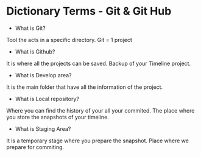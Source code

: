 # **Dictionary Terms - Git & Git Hub**

- What is Git?

Tool the acts in a specific directory. Git = 1 project

- What is Github?

It is where all the projects can be saved. Backup of your Timeline project. 

- What is Develop area?

It is the main folder that have all the information of the project. 

- What is Local repository?

Where you can find the history of your all your commited. The place where you store the snapshots of your timeline. 

- What is Staging Area?


It is a temporary stage where you prepare the snapshot. Place where we prepare for commiting. 


